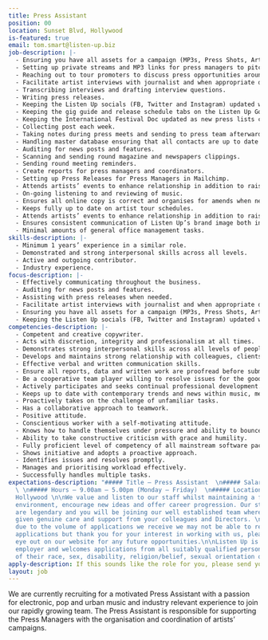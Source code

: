 ```yaml
---
title: Press Assistant
position: 00
location: Sunset Blvd, Hollywood 
is-featured: true
email: tom.smart@listen-up.biz
job-description: |-
  - Ensuring you have all assets for a campaign (MP3s, Press Shots, Artwork, Biographies etc) to create press packs on Egnyte.
  - Setting up private streams and MP3 links for press managers to pitch with.
  - Reaching out to tour promoters to discuss press opportunities around dates.
  - Facilitate artist interviews with journalist and when appropriate directly conducts interviews with artists on behalf of journalists.
  - Transcribing interviews and drafting interview questions.
  - Writing press releases.
  - Keeping the Listen Up socials (FB, Twitter and Instagram) updated with any clients news/features that have gone live that day/week.
  - Keeping the gig guide and release schedule tabs on the Listen Up Google doc updated.
  - Keeping the International Festival Doc updated as new press lists come through.
  - Collecting post each week.
  - Taking notes during press meets and sending to press team afterwards.
  - Handling master database ensuring that all contacts are up to date and new ones are added as they come through.
  - Auditing for news posts and features.
  - Scanning and sending round magazine and newspapers clippings.
  - Sending round meeting reminders.
  - Create reports for press managers and coordinators.
  - Setting up Press Releases for Press Managers in Mailchimp.
  - Attends artists’ events to enhance relationship in addition to raising the profile of yourself and Listen Up.
  - On-going listening to and reviewing of music.
  - Ensures all online copy is correct and organises for amends when necessary.
  - Keeps fully up to date on artist tour schedules.
  - Attends artists’ events to enhance relationship in addition to raising the profile of yourself and Listen Up.
  - Ensures consistent communication of Listen Up’s brand image both internally and in the industry.
  - Minimal amounts of general office management tasks.
skills-description: |-
  - Minimum 1 years’ experience in a similar role.
  - Demonstrated and strong interpersonal skills across all levels.
  - Active and outgoing contributor.
  - Industry experience. 
focus-description: |-
  - Effectively communicating throughout the business.
  - Auditing for news posts and features.
  - Assisting with press releases when needed.
  - Facilitate artist interviews with journalist and when appropriate directly conducts interviews with artists on behalf of journalists.
  - Ensuring you have all assets for a campaign (MP3s, Press Shots, Artwork, Biographies etc) to create press packs on Egnyte.
  - Keeping the Listen Up socials (FB, Twitter and Instagram) updated with any clients news/features that have gone live that day/week.
competencies-description: |-
  - Competent and creative copywriter.
  - Acts with discretion, integrity and professionalism at all times.
  - Demonstrates strong interpersonal skills across all levels of people in and outside of Listen Up staff.
  - Develops and maintains strong relationship with colleagues, clients and external suppliers.
  - Effective verbal and written communication skills.
  - Ensure all reports, data and written work are proofread before submitting.
  - Be a cooperative team player willing to resolve issues for the good of all.
  - Actively participates and seeks continual professional development.
  - Keeps up to date with contemporary trends and news within music, media and entertainment. 
  - Proactively takes on the challenge of unfamiliar tasks.
  - Has a collaborative approach to teamwork.
  - Positive attitude.
  - Conscientious worker with a self-motivating attitude.
  - Knows how to handle themselves under pressure and ability to bounces back from setbacks.
  - Ability to take constructive criticism with grace and humility.
  - Fully proficient level of competency of all mainstream software packages relevant to role (Microsoft Word, Excel, Office, Google Docs).
  - Shows initiative and adopts a proactive approach.
  - Identifies issues and resolves promptly.
  - Manages and prioritising workload effectively.
  - Successfully handles multiple tasks.
expectations-description: "##### Title — Press Assistant  \n##### Salary — Based on experience
  \ \n##### Hours — 9.00am – 5.00pm (Monday – Friday)  \n##### Location — Sunset Blvd,
  Hollywood \n\nWe value and listen to our staff whilst maintaining a fun collabrative
  environment, encourage new ideas and offer career progression. Our staff events
  are legendary and you will be joining our well established team where you will be
  given genuine care and support from your colleagues and Directors. \nUnfortunately
  due to the volume of applications we receive we may not be able to respond to all
  applications but thank you for your interest in working with us, please keep an
  eye out on our website for any future opportunities.\n\nListen Up is an equal opportunities
  employer and welcomes applications from all suitably qualified persons regardless
  of their race, sex, disability, religion/belief, sexual orientation or age."
apply-description: If this sounds like the role for you, please send your email and covering letter outlining why you’re suitable for the role to [recruitment@listen-up.biz](mailto:recruitment@listen-up.biz). Applications without a covering letter will not be considered.
layout: job
---
```


We are currently recruiting for a motivated Press Assistant with a passion for electronic, pop and urban music and industry relevant experience to join our rapidly growing team. The Press Assistant is responsible for supporting the Press Managers with the organisation and coordination of artists’ campaigns.